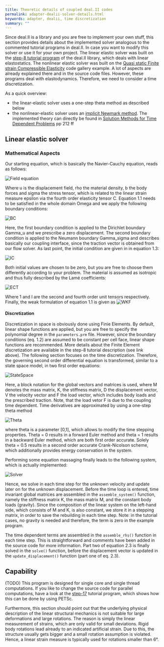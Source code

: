 ```yaml
---
title: Theoretic details of coupled deal.II codes
permalink: adapter-dealii-solver-details.html
keywords: adapter, dealii, time discretization
summary: ""
---
```


<!---
Latex Code for the equations
\begin{align*}\tag{1.1}
\begin{cases}
\rho \ddot{\mathbf{u}} &= \nabla \cdot \boldsymbol{\sigma}+\mathbf{b} \\
\boldsymbol{\sigma} &= \mathbf{C} : \boldsymbol{\varepsilon} \\
\boldsymbol{\varepsilon} &= \frac{1}{2}\left(\nabla \mathbf{u}+\left(\nabla\mathbf{u}\right)^T\right)
\end{cases}
\end{align*}

\begin{align*}\tag{1.2}
\mathbf{u} &= \mathbf{0} \quad \text{on} \; \Gamma_u\\
\boldsymbol{\sigma}\cdot \mathbf{n} &= \hat{\mathbf{t}} \quad \: \text{on} \; \Gamma_\sigma
\end{align*}

\begin{align*}\tag{1.3}
\mathbf{u}(\mathbf{x}, t_0) &= \mathbf{0} \quad \text{in}\;\Omega\\
\dot{\mathbf{u}}(\mathbf{x}, t_0) &= \mathbf{0} \quad \text{in}\;\Omega
\end{align*}

\begin{equation}\tag{1.4}
\mathbf{C} = 2\mu \mathbf{I}+\lambda\mathbf{1}\otimes \mathbf{1} 
\end{equation}

\begin{align*}\tag{1.5}
 \int_\Omega \delta\mathbf{u}\cdot \rho \ddot{\mathbf{u}} \;\textrm{d} \Omega = & -\int_\Omega \delta\nabla\mathbf{u}:\mathbf{C}:\frac{1}{2}\left(\nabla \mathbf{u}+\left(\nabla
\mathbf{u}\right)^T\right)\;\textrm{d}\Omega  \\ &+ \int_\Omega \delta\mathbf{u}\cdot \mathbf{b} \;\textrm{d} \Omega \: + \int_{\Gamma_\sigma} \delta \mathbf{u} \cdot \hat{\mathbf{t}} \; \textrm{d} \Gamma
\end{align*}

\begin{align*}\tag{2.1}
\begin{cases}
\quad \dot{\mathbf{D}}(t) =& \mathbf{V}(t) \\
\mathbf{M}\dot{\mathbf{V}}(t)  =& - \mathbf{K}\mathbf{D}(t)+\mathbf{F}(t)
\end{cases}
\end{align*}
\begin{align*}\tag{2.2}
\begin{cases}
\quad \frac{\mathbf{D}_{n+1}-\mathbf{D}_n}{\Delta t} =& \theta \mathbf{V}_{n+1}+(1-\theta)\mathbf{V}_n \\
\mathbf{M}\frac{\mathbf{V}_{n+1}-\mathbf{V}_n}{\Delta t}  =& \theta\left(- \mathbf{K}\mathbf{D}_{n+1}+\mathbf{F}_{n+1}\right)+(1-\theta)\left(- \mathbf{K}\mathbf{D}_{n}+\mathbf{F}_{n}\right)
\end{cases}
\end{align*}

\begin{align*}\tag{2.3}
\begin{cases}
\qquad\qquad\qquad\; \: \mathbf{D}_{n+1}=&\mathbf{D}_n+\theta \Delta t \mathbf{V}_{n+1} + (1-\theta)\mathbf{V}_n\\
\left(\mathbf{M}+\theta^2 \Delta t^2\mathbf{K}\right) \mathbf{V}_{n+1}=&\left(\mathbf{M}- \theta(1-\theta\right)\Delta t^2\mathbf{K}) \mathbf{V}_n - \Delta t \mathbf{K} \mathbf{D}_n\\
&+ (1-\theta) \Delta t \mathbf{F}_n+  \theta \Delta t \mathbf{F}_{n+1}
\end{cases}
\end{align*}
-->

Since deal.II is a library and you are free to implement your own stuff, this section provides details about the implemented solver analogous to the commented tutorial programs in deal.II. In case you want to modify this solver or use it for your own project. The linear elastic solver was built on the [step-8 tutorial program](https://www.dealii.org/9.0.0/doxygen/deal.II/step_8.html) of the deal.II library, which deals with linear elastostatics. The nonlinear elastic solver was built on the [Quasi static Finite strain Compressible Elasticity](https://www.dealii.org/9.0.0/doxygen/deal.II/code_gallery_Quasi_static_Finite_strain_Compressible_Elasticity.html) code gallery example. A lot of aspects are already explained there and in the source code files. However, these programs deal with elastodynamics. Therefore, we need to consider a time discretization.

As a quick overview: 
- the linear-elastic solver uses a one-step theta method as described below
- the nonlinear-elastic solver uses an [implicit Newmark method](https://en.wikipedia.org/wiki/Newmark-beta_method). The implemented theory can directly be found in [Solution Methods for Time Dependent Problems](https://link.springer.com/chapter/10.1007%2F978-3-540-71001-1_6) pp 212 ff


## Linear elastic solver
### Mathematical Aspects
Our starting equation, which is basically the Navier-Cauchy equation, reads as follows:

![Field equation](https://user-images.githubusercontent.com/33414590/58467455-fbdb0800-813b-11e9-8dfa-26d6a4c7fc95.png)

Where u is the displacement field, rho the material density, b the body forces and sigma the stress tensor, which is related to the linear strain measure epsilon via the fourth order elasticity tensor C. Equation 1.1 needs to be satisfied in the whole domain Omega and we apply the following boundary conditions:

![BC](https://user-images.githubusercontent.com/33414590/58467535-2e850080-813c-11e9-8f1a-2f58a6f8f6cb.png)

Here, the first boundary condition is applied to the Dirichlet boundary Gamma_u and we prescribe a zero displacement. The second boundary condition is applied to the Neumann boundary Gamma_sigma and describes basically our coupling interface, since the traction vector is obtained from our flow solver. As last point, the initial condition are given in in equation 1.3:


![IC](https://user-images.githubusercontent.com/33414590/58469388-b02a5d80-813f-11e9-8ddc-e2726ebf7998.png)

Both initial values are chosen to be zero, but you are free to choose them differently according to your problem. The material is assumed as isotropic and thus fully described by the Lamé coefficients:

![ECT](https://user-images.githubusercontent.com/33414590/58573770-b5220680-823e-11e9-8c96-93e5f2387608.png)

Where 1 and I are the second and fourth order unit tensors respectively. Finally, the weak formulation of equation 1.1 is given as
![WKF](https://user-images.githubusercontent.com/33414590/58573844-e26eb480-823e-11e9-8da7-95f61b8ce836.png)

#### Discretization
Discretization in space is obviously done using Finie Elements. By default, linear shape functions are applied, but you are free to specify the polynomial degree in the `parameters.prm` file. However, since the boundary conditions (eq. 1.2) are assumed to be constant per cell face, linear shape functions are recommended. More details about the Finite Element discretization are available in the step-8 tutorial description (see link above). The following section focuses on the time discretization. Therefore, the governing second order differential equation is transformed, similar to a state space model, in two first order equations:
 
![StateSpace](https://user-images.githubusercontent.com/33414590/58467978-f205d480-813c-11e9-8dc3-4bad72247502.png)

Here, a block notation for the global vectors and matrices is used, where M denotes the mass matrix, K, the stiffness matrix, D the displacement vector, V the velocity vector and F the load vector, which includes body loads and the prescribed traction. Note, that the load vetor F is due to the coupling time dependent. Time derivatives are approximated by using a one-step theta method

![Theta](https://user-images.githubusercontent.com/33414590/58468052-195ca180-813d-11e9-808b-39c66ddc994c.png)

where theta is a parameter [0,1], which allows to modify the time stepping properties. Theta = 0 results in a forward Euler method and theta = 1 results in a backward Euler method, which are both first order accurate. Solely theta = 0.5 results in a second order accurate Crank-Nicolson scheme, which additionally provides energy conservation in the system.

Performing some equation massaging finally leads to the following system, which is actually implemented:

![Solver](https://user-images.githubusercontent.com/33414590/58468128-45782280-813d-11e9-9c46-6d56e91b6be6.png)

Hence, we solve in each time step for the unknown velocity and update later on  for the unknown displacement. Before the time loop is entered, time invariant global matrices are assembled in the `assemble_system()` function, namely the stiffness matrix K, the mass matrix M, and the constant body loads (gravity). Since the composition of the linear system on the left-hand side, which consists of M and K, is also constant, we store it in a stepping matrix, in order to save the rebuilding in each time step. Note: in the tutorial cases, no gravity is needed and therefore, the term is zero in the example program.

The time dependent terms are assembled in the `assemble_rhs()` function in each time step. This is straightforward and comments have been added in the source code for more information. Part two of equation 2.3 is finally solved in the `solve()` function, before the displacement vector is updated in the `update_displacement()` function (part one of eq. 2.3). 

## Capability
(TODO)
This program is designed for single core and single thread computations. If you like to change the source code for parallel computations, have a look at the [step-17](https://www.dealii.org/9.0.0/doxygen/deal.II/step_17.html) tutorial program, which shows how this can be done by using PETSc.

Furthermore, this section should point out that the underlying physical description of the linear structural mechanics is not suitable for large deformations and large rotations. The reason is simply the linear measurement of strains, which are only valid for small deviations. Rigid body rotations lead already to an indicated artificial strain. Due to this, the structure usually gets bigger and a small rotation assumption is violated. Hence, a linear strain measure is typically used for rotations smaller than 6°.
